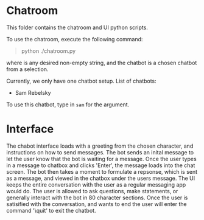 # Chatroom

This folder contains the chatroom and UI python scripts.

To use the chatroom, execute the following command:

> python ./chatroom.py <username> <chatbot>

where <username> is any desired non-empty string, and the chatbot is a
chosen chatbot from a selection.

Currently, we only have one chatbot setup. List of chatbots:
- Sam Rebelsky

To use this chatbot, type in `sam` for the <chatbot> argument.

# Interface
The chabot interface loads with a greeting from the chosen character, and
instructions on how to send messages. The bot sends an inital message to
let the user know that the bot is waiting for a message. Once the user
types in a message to chatbox and clicks 'Enter', the message loads into
the chat screen. The bot then takes a moment to formulate a repsonse, which
is sent as a message, and viewed in the chatbox under the users
message. The UI keeps the entire conversation with the user as a regular
messaging app would do. The user is allowed to ask questions, make
statements, or generally interact with the bot in 80 character
sections. Once the user is satisified with the conversation, and wants to
end the user will enter the command '\quit' to exit the chatbot.

